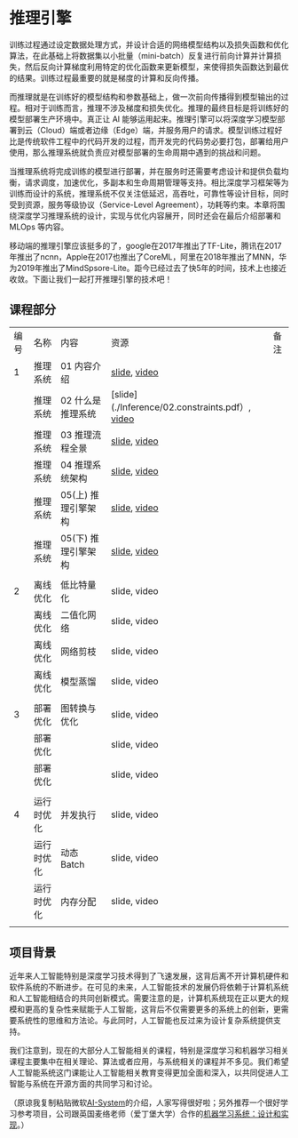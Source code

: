 # 推理引擎

训练过程通过设定数据处理方式，并设计合适的网络模型结构以及损失函数和优化算法，在此基础上将数据集以小批量（mini-batch）反复进行前向计算并计算损失，然后反向计算梯度利用特定的优化函数来更新模型，来使得损失函数达到最优的结果。训练过程最重要的就是梯度的计算和反向传播。

而推理就是在训练好的模型结构和参数基础上，做一次前向传播得到模型输出的过程。相对于训练而言，推理不涉及梯度和损失优化。推理的最终目标是将训练好的模型部署生产环境中。真正让 AI 能够运用起来。推理引擎可以将深度学习模型部署到云（Cloud）端或者边缘（Edge）端，并服务用户的请求。模型训练过程好比是传统软件工程中的代码开发的过程，而开发完的代码势必要打包，部署给用户使用，那么推理系统就负责应对模型部署的生命周期中遇到的挑战和问题。

当推理系统将完成训练的模型进行部署，并在服务时还需要考虑设计和提供负载均衡，请求调度，加速优化，多副本和生命周期管理等支持。相比深度学习框架等为训练而设计的系统，推理系统不仅关注低延迟，高吞吐，可靠性等设计目标，同时受到资源，服务等级协议（Service-Level Agreement），功耗等约束。本章将围绕深度学习推理系统的设计，实现与优化内容展开，同时还会在最后介绍部署和 MLOps 等内容。

移动端的推理引擎应该挺多的了，google在2017年推出了TF-Lite，腾讯在2017年推出了ncnn，Apple在2017也推出了CoreML，阿里在2018年推出了MNN，华为2019年推出了MindSpsore-Lite。距今已经过去了快5年的时间，技术上也接近收敛。下面让我们一起打开推理引擎的技术吧！

## 课程部分

|     |       |              |                                                     |     |
| --- | ----- | ------------ | --------------------------------------------------- | --- |
| 编号  | 名称    | 内容           | 资源                                                  | 备注  |
| 1   | 推理系统  | 01 内容介绍      | [slide](./Inference/01.introduction.pdf), [video](https://www.bilibili.com/video/BV1J8411K7pj/) |     |
|     | 推理系统  | 02 什么是推理系统   | [slide](./Inference/02.constraints.pdf）, [video](https://www.bilibili.com/video/BV1nY4y1f7G5/)  |     |
|     | 推理系统  | 03 推理流程全景    | [slide](./Inference/03.workflow.pdf), [video]()     |     |
|     | 推理系统  | 04 推理系统架构    | [slide](./Inference/04.system.pdf), [video]()       |     |
|     | 推理系统  | 05(上) 推理引擎架构 | [slide](./Inference/05.inference.pdf), [video]()    |     |
|     | 推理系统  | 05(下) 推理引擎架构 | [slide](./Inference/06.architecture.pdf), [video]() |     |
|     |       |              |                                                     |     |
| 2   | 离线优化  | 低比特量化        | slide, video                                        |     |
|     | 离线优化  | 二值化网络        | slide, video                                        |     |
|     | 离线优化  | 网络剪枝         | slide, video                                        |     |
|     | 离线优化  | 模型蒸馏         | slide, video                                        |     |
|     |       |              |                                                     |     |
| 3   | 部署优化  | 图转换与优化       | slide, video                                        |     |
|     | 部署优化  |              | slide, video                                        |     |
|     | 部署优化  |              | slide, video                                        |     |
|     |       |              |                                                     |     |
| 4   | 运行时优化 | 并发执行         | slide, video                                        |     |
|     | 运行时优化 | 动态Batch      | slide, video                                        |     |
|     | 运行时优化 | 内存分配         | slide, video                                        |     |
|     |       |              |                                                     |     |

## 项目背景

近年来人工智能特别是深度学习技术得到了飞速发展，这背后离不开计算机硬件和软件系统的不断进步。在可见的未来，人工智能技术的发展仍将依赖于计算机系统和人工智能相结合的共同创新模式。需要注意的是，计算机系统现在正以更大的规模和更高的复杂性来赋能于人工智能，这背后不仅需要更多的系统上的创新，更需要系统性的思维和方法论。与此同时，人工智能也反过来为设计复杂系统提供支持。

我们注意到，现在的大部分人工智能相关的课程，特别是深度学习和机器学习相关课程主要集中在相关理论、算法或者应用，与系统相关的课程并不多见。我们希望人工智能系统这门课能让人工智能相关教育变得更加全面和深入，以共同促进人工智能与系统在开源方面的共同学习和讨论。

（原谅我复制粘贴微软[AI-System](https://github.com/microsoft/AI-System)的介绍，人家写得很好啦；另外推荐一个很好学习参考项目，公司跟英国麦络老师（爱丁堡大学）合作的[机器学习系统：设计和实现](https://github.com/openmlsys/openmlsys-zh)。）
